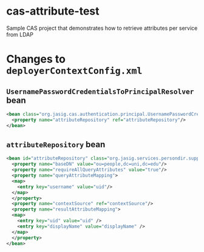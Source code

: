 cas-attribute-test
==================

Sample CAS project that demonstrates how to retrieve attributes per service from LDAP

# Changes to `deployerContextConfig.xml` 

## `UsernamePasswordCredentialsToPrincipalResolver` bean

```XML
<bean class="org.jasig.cas.authentication.principal.UsernamePasswordCredentialsToPrincipalResolver">
  <property name="attributeRepository" ref="attributeRepository"/>	
</bean>
```
## `attributeRepository` bean
```XML
<bean id="attributeRepository" class="org.jasig.services.persondir.support.ldap.LdapPersonAttributeDao">
  <property name="baseDN" value="ou=people,dc=uni,dc=edu"/>
  <property name="requireAllQueryAttributes" value="true"/>
  <property name="queryAttributeMapping">
  <map>
    <entry key="username" value="uid"/>
  </map>
  </property>
  <property name="contextSource" ref="contextSource"/>
  <property name="resultAttributeMapping">
  <map>
    <entry key="uid" value="uid" />
    <entry key="displayName" value="displayName" />
  </map>
  </property>
</bean>
```